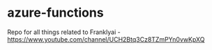 # azure-functions
Repo for all things related to Franklyai - https://www.youtube.com/channel/UCH2Btq3Cz8TZmPYn0vwKpXQ
